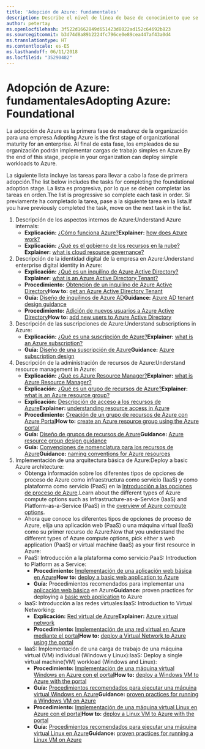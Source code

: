 ```yaml
---
title: 'Adopción de Azure: fundamentales'
description: Describe el nivel de línea de base de conocimiento que se requiere en una empresa para adoptar Azure
author: petertay
ms.openlocfilehash: 3f522d1662849d651423d8022ad152c64692b823
ms.sourcegitcommit: b3d74d8a89b2224fc796ce0e89cea447af43a0d4
ms.translationtype: HT
ms.contentlocale: es-ES
ms.lasthandoff: 06/11/2018
ms.locfileid: "35290482"
---
```

# <a name="adopting-azure-foundational"></a><span data-ttu-id="71090-103">Adopción de Azure: fundamentales</span><span class="sxs-lookup"><span data-stu-id="71090-103">Adopting Azure: Foundational</span></span>

<span data-ttu-id="71090-104">La adopción de Azure es la primera fase de madurez de la organización para una empresa.</span><span class="sxs-lookup"><span data-stu-id="71090-104">Adopting Azure is the first stage of organizational maturity for an enterprise.</span></span> <span data-ttu-id="71090-105">Al final de esta fase, los empleados de su organización podrán implementar cargas de trabajo simples en Azure.</span><span class="sxs-lookup"><span data-stu-id="71090-105">By the end of this stage, people in your organization can deploy simple workloads to Azure.</span></span>

<span data-ttu-id="71090-106">La siguiente lista incluye las tareas para llevar a cabo la fase de primera adopción.</span><span class="sxs-lookup"><span data-stu-id="71090-106">The list below includes the tasks for completing the foundational adoption stage.</span></span> <span data-ttu-id="71090-107">La lista es progresiva, por lo que se deben completar las tareas en orden.</span><span class="sxs-lookup"><span data-stu-id="71090-107">The list is progressive so complete each task in order.</span></span> <span data-ttu-id="71090-108">Si previamente ha completado la tarea, pase a la siguiente tarea en la lista.</span><span class="sxs-lookup"><span data-stu-id="71090-108">If you have previously completed the task, move on the next task in the list.</span></span> 

1. <span data-ttu-id="71090-109">Descripción de los aspectos internos de Azure:</span><span class="sxs-lookup"><span data-stu-id="71090-109">Understand Azure internals:</span></span>
    - <span data-ttu-id="71090-110">**Explicación:** [¿Cómo funciona Azure?](azure-explainer.md)</span><span class="sxs-lookup"><span data-stu-id="71090-110">**Explainer:** [how does Azure work?](azure-explainer.md)</span></span>
    - <span data-ttu-id="71090-111">**Explicación:** [¿Qué es el gobierno de los recursos en la nube?](governance-explainer.md)</span><span class="sxs-lookup"><span data-stu-id="71090-111">**Explainer:** [what is cloud resource governance?](governance-explainer.md)</span></span>
2. <span data-ttu-id="71090-112">Descripción de la identidad digital de la empresa en Azure:</span><span class="sxs-lookup"><span data-stu-id="71090-112">Understand enterprise digital identity in Azure:</span></span>
    - <span data-ttu-id="71090-113">**Explicación:** [¿Qué es un inquilino de Azure Active Directory?](tenant-explainer.md)</span><span class="sxs-lookup"><span data-stu-id="71090-113">**Explainer:** [what is an Azure Active Directory Tenant?](tenant-explainer.md)</span></span>
    - <span data-ttu-id="71090-114">**Procedimiento:** [Obtención de un inquilino de Azure Active Directory](/azure/active-directory/develop/active-directory-howto-tenant?toc=/azure/architecture/cloud-adoption-guide/toc.json)</span><span class="sxs-lookup"><span data-stu-id="71090-114">**How to:** [get an Azure Active Directory Tenant](/azure/active-directory/develop/active-directory-howto-tenant?toc=/azure/architecture/cloud-adoption-guide/toc.json)</span></span>
    - <span data-ttu-id="71090-115">**Guía:** [Diseño de inquilinos de Azure AD](tenant.md)</span><span class="sxs-lookup"><span data-stu-id="71090-115">**Guidance:** [Azure AD tenant design guidance](tenant.md)</span></span>
    - <span data-ttu-id="71090-116">**Procedimiento:** [Adición de nuevos usuarios a Azure Active Directory](/azure/active-directory/add-users-azure-active-directory?toc=/azure/architecture/cloud-adoption-guide/toc.json)</span><span class="sxs-lookup"><span data-stu-id="71090-116">**How to:** [add new users to Azure Active Directory](/azure/active-directory/add-users-azure-active-directory?toc=/azure/architecture/cloud-adoption-guide/toc.json)</span></span>    
3. <span data-ttu-id="71090-117">Descripción de las suscripciones de Azure:</span><span class="sxs-lookup"><span data-stu-id="71090-117">Understand subscriptions in Azure:</span></span>
    - <span data-ttu-id="71090-118">**Explicación:** [¿Qué es una suscripción de Azure?](subscription-explainer.md)</span><span class="sxs-lookup"><span data-stu-id="71090-118">**Explainer:** [what is an Azure subscription?](subscription-explainer.md)</span></span>
    - <span data-ttu-id="71090-119">**Guía:** [Diseño de una suscripción de Azure](subscription.md)</span><span class="sxs-lookup"><span data-stu-id="71090-119">**Guidance:** [Azure subscription design](subscription.md)</span></span>
4. <span data-ttu-id="71090-120">Descripción de la administración de recursos de Azure:</span><span class="sxs-lookup"><span data-stu-id="71090-120">Understand resource management in Azure:</span></span> 
    - <span data-ttu-id="71090-121">**Explicación:** [¿Qué es Azure Resource Manager?](resource-manager-explainer.md)</span><span class="sxs-lookup"><span data-stu-id="71090-121">**Explainer:** [what is Azure Resource Manager?](resource-manager-explainer.md)</span></span>
    - <span data-ttu-id="71090-122">**Explicación:** [¿Qué es un grupo de recursos de Azure?](resource-group-explainer.md)</span><span class="sxs-lookup"><span data-stu-id="71090-122">**Explainer:** [what is an Azure resource group?](resource-group-explainer.md)</span></span>
    - <span data-ttu-id="71090-123">**Explicación:** [Descripción de acceso a los recursos de Azure](/azure/active-directory/active-directory-understanding-resource-access?toc=/azure/architecture/cloud-adoption-guide/toc.json)</span><span class="sxs-lookup"><span data-stu-id="71090-123">**Explainer:** [understanding resource access in Azure](/azure/active-directory/active-directory-understanding-resource-access?toc=/azure/architecture/cloud-adoption-guide/toc.json)</span></span>
    - <span data-ttu-id="71090-124">**Procedimiento:** [Creación de un grupo de recursos de Azure con Azure Portal](/azure/azure-resource-manager/resource-group-portal?toc=/azure/architecture/cloud-adoption-guide/toc.json)</span><span class="sxs-lookup"><span data-stu-id="71090-124">**How to:** [create an Azure resource group using the Azure portal](/azure/azure-resource-manager/resource-group-portal?toc=/azure/architecture/cloud-adoption-guide/toc.json)</span></span>
    - <span data-ttu-id="71090-125">**Guía:** [Diseño de grupos de recursos de Azure](resource-group.md)</span><span class="sxs-lookup"><span data-stu-id="71090-125">**Guidance:** [Azure resource group design guidance](resource-group.md)</span></span>
    - <span data-ttu-id="71090-126">**Guía:** [Convenciones de nomenclatura para los recursos de Azure](/azure/architecture/best-practices/naming-conventions?toc=/azure/architecture/cloud-adoption-guide/toc.json)</span><span class="sxs-lookup"><span data-stu-id="71090-126">**Guidance:** [naming conventions for Azure resources](/azure/architecture/best-practices/naming-conventions?toc=/azure/architecture/cloud-adoption-guide/toc.json)</span></span>
5. <span data-ttu-id="71090-127">Implementación de una arquitectura básica de Azure:</span><span class="sxs-lookup"><span data-stu-id="71090-127">Deploy a basic Azure architecture:</span></span>
    - <span data-ttu-id="71090-128">Obtenga información sobre los diferentes tipos de opciones de proceso de Azure como infraestructura como servicio (IaaS) y como plataforma como servicio (PaaS) en la [Introducción a las opciones de proceso de Azure](/azure/architecture/guide/technology-choices/compute-overview?toc=/azure/architecture/cloud-adoption-guide/toc.json).</span><span class="sxs-lookup"><span data-stu-id="71090-128">Learn about the different types of Azure compute options such as Infrastructure-as-a-Service (IaaS) and Platform-as-a-Service (PaaS) in the [overview of Azure compute options](/azure/architecture/guide/technology-choices/compute-overview?toc=/azure/architecture/cloud-adoption-guide/toc.json).</span></span>
    - <span data-ttu-id="71090-129">Ahora que conoce los diferentes tipos de opciones de proceso de Azure, elija una aplicación web (PaaS) o una máquina virtual (IaaS) como su primer recurso de Azure:</span><span class="sxs-lookup"><span data-stu-id="71090-129">Now that you understand the different types of Azure compute options, pick either a web application (PaaS) or virtual machine (IaaS) as your first resource in Azure:</span></span>
    - <span data-ttu-id="71090-130">PaaS: Introducción a la plataforma como servicio:</span><span class="sxs-lookup"><span data-stu-id="71090-130">PaaS: Introduction to Platform as a Service:</span></span>
        - <span data-ttu-id="71090-131">**Procedimiento:** [Implementación de una aplicación web básica en Azure](/azure/app-service/app-service-web-overview?toc=/azure/architecture/cloud-adoption-guide/toc.json)</span><span class="sxs-lookup"><span data-stu-id="71090-131">**How to:** [deploy a basic web application to Azure](/azure/app-service/app-service-web-overview?toc=/azure/architecture/cloud-adoption-guide/toc.json)</span></span>
        - <span data-ttu-id="71090-132">**Guía:** Procedimientos recomendados para implementar una [aplicación web básica](/azure/architecture/reference-architectures/app-service-web-app/basic-web-app?toc=/azure/architecture/cloud-adoption-guide/toc.json) en Azure</span><span class="sxs-lookup"><span data-stu-id="71090-132">**Guidance:** proven practices for deploying a [basic web application](/azure/architecture/reference-architectures/app-service-web-app/basic-web-app?toc=/azure/architecture/cloud-adoption-guide/toc.json) to Azure</span></span>
    - <span data-ttu-id="71090-133">IaaS: Introducción a las redes virtuales:</span><span class="sxs-lookup"><span data-stu-id="71090-133">IaaS: Introduction to Virtual Networking:</span></span>
        - <span data-ttu-id="71090-134">**Explicación:** [Red virtual de Azure](/azure/virtual-network/virtual-networks-overview?toc=/azure/architecture/cloud-adoption-guide/toc.json)</span><span class="sxs-lookup"><span data-stu-id="71090-134">**Explainer:** [Azure virtual network](/azure/virtual-network/virtual-networks-overview?toc=/azure/architecture/cloud-adoption-guide/toc.json)</span></span>
        - <span data-ttu-id="71090-135">**Procedimiento:** [Implementación de una red virtual en Azure mediante el portal](/azure/virtual-network/virtual-networks-create-vnet-arm-pportal?toc=/azure/architecture/cloud-adoption-guide/toc.json)</span><span class="sxs-lookup"><span data-stu-id="71090-135">**How to:** [deploy a Virtual Network to Azure using the portal](/azure/virtual-network/virtual-networks-create-vnet-arm-pportal?toc=/azure/architecture/cloud-adoption-guide/toc.json)</span></span>
    - <span data-ttu-id="71090-136">IaaS: Implementación de una carga de trabajo de una máquina virtual (VM) individual (Windows y Linux):</span><span class="sxs-lookup"><span data-stu-id="71090-136">IaaS: Deploy a single virtual machine(VM) workload (Windows and Linux):</span></span>
        - <span data-ttu-id="71090-137">**Procedimiento:** [Implementación de una máquina virtual Windows en Azure con el portal](/azure/virtual-machines/windows/quick-create-portal?toc=/azure/architecture/cloud-adoption-guide/toc.json)</span><span class="sxs-lookup"><span data-stu-id="71090-137">**How to:** [deploy a Windows VM to Azure with the portal](/azure/virtual-machines/windows/quick-create-portal?toc=/azure/architecture/cloud-adoption-guide/toc.json)</span></span>
        - <span data-ttu-id="71090-138">**Guía:** [Procedimientos recomendados para ejecutar una máquina virtual Windows en Azure](/azure/architecture/reference-architectures/virtual-machines-windows/single-vm?toc=/azure/architecture/cloud-adoption-guide/toc.json)</span><span class="sxs-lookup"><span data-stu-id="71090-138">**Guidance:** [proven practices for running a Windows VM on Azure](/azure/architecture/reference-architectures/virtual-machines-windows/single-vm?toc=/azure/architecture/cloud-adoption-guide/toc.json)</span></span>
        - <span data-ttu-id="71090-139">**Procedimiento:** [Implementación de una máquina virtual Linux en Azure con el portal](/azure/virtual-machines/linux/quick-create-portal?toc=/azure/architecture/cloud-adoption-guide/toc.json)</span><span class="sxs-lookup"><span data-stu-id="71090-139">**How to:** [deploy a Linux VM to Azure with the portal](/azure/virtual-machines/linux/quick-create-portal?toc=/azure/architecture/cloud-adoption-guide/toc.json)</span></span>
        - <span data-ttu-id="71090-140">**Guía:** [Procedimientos recomendados para ejecutar una máquina virtual Linux en Azure](/azure/architecture/reference-architectures/virtual-machines-linux/single-vm?toc=/azure/architecture/cloud-adoption-guide/toc.json)</span><span class="sxs-lookup"><span data-stu-id="71090-140">**Guidance:** [proven practices for running a Linux VM on Azure](/azure/architecture/reference-architectures/virtual-machines-linux/single-vm?toc=/azure/architecture/cloud-adoption-guide/toc.json)</span></span>
